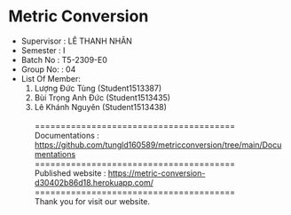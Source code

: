 Metric Conversion
=======================================
+ Supervisor		: LÊ THANH NHÂN
+ Semester		: I	
+ Batch No		: T5-2309-E0
+ Group No:		: 04
+ List Of Member:
	1. Lượng Đức Tùng  	(Student1513387)
	2. Bùi Trọng Anh Đức	(Student1513435)
	3. Lê Khánh Nguyên	(Student1513438)<br>	
=======================================<br>
Documentations : https://github.com/tungld160589/metricconversion/tree/main/Documentations <br>
=======================================<br>
Published website : https://metric-conversion-d30402b86d18.herokuapp.com/ <br>
=======================================<br>
Thank you for visit our website.

